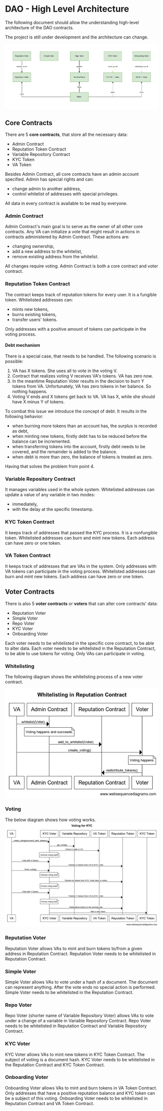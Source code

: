 # DAO - High Level Architecture

The following document should allow the understanding high-level architecture of the DAO contracts.

The project is still under development and the architecture can change.

![](contracts.png)

## Core Contracts
There are 5 **core contracts**, that store all the necessary data:
- Admin Contract
- Reputation Token Contract
- Variable Repository Contract
- KYC Token
- VA Token

Besides Admin Contract, all core contracts have an admin account specified. Admin has special rights and can:
- change admin to another address,
- control whitelist of addresses with special privileges.

All data in every contract is available to be read by everyone.

### Admin Contract
Admin Contract's main goal is to serve as the owner of all other core contracts.
Any VA can initialize a vote that might result in actions in contracts administered by Admin Contract. 
These actions are:
- changing ownership,
- add a new address to the whitelist,
- remove existing address from the whitelist.

All changes require voting. Admin Contract is both a core contract and voter contract.

### Reputation Token Contract
The contract keeps track of reputation tokens for every user.
It is a fungible token.
Whitelisted addresses can:
- mints new tokens,
- burns existing tokens,
- transfer users' tokens.

Only addresses with a positive amount of tokens can participate in the voting process.

#### Debt mechanism
There is a special case, that needs to be handled.
The following scenario is possible:
1. VA has X tokens. 
She uses all to vote in the voting V. 
2. Contract that realizes voting V receives VA's tokens. VA has zero now.
3. In the meantime Reputation Voter results in the decision to burn Y tokens from VA. Unfortunately, VA has zero tokens in her balance. So nothing happens.
4. Voting V ends and X tokens get back to VA. VA has X, while she should have X minus Y of tokens.

To combat this issue we introduce the concept of debt. It results in the following behavior:
- when burning more tokens than an account has, the surplus is recorded as debt,
- when minting new tokens, firstly debt has to be reduced before the balance can be incremented.
- when transferring tokens into the account, firstly debt needs to be covered, and the remainder is added to the balance.
- when debt is more than zero, the balance of tokens is treated as zero. 

Having that solves the problem from point 4.

### Variable Repository Contract
It manages variables used in the whole system.
Whitelisted addresses can update a value of any variable in two modes:
- immediately,
- with the delay at the specific timestamp.

### KYC Token Contract
It keeps track of addresses that passed the KYC process. 
It is a nonfungible token.
Whitelisted addresses can burn and mint new tokens.
Each address can have zero or one token. 

### VA Token Contract
It keeps track of addresses that are VAs in the system. 
Only addresses with VA tokens can participate in the voting process.
Whitelisted addresses can burn and mint new tokens.
Each address can have zero or one token. 

## Voter Contracts
There is also 5 **voter contracts** or **voters** that can alter core contracts' data:
- Reputation Voter
- Simple Voter
- Repo Voter
- KYC Voter
- Onboarding Voter

Each voter needs to be whitelisted in the specific core contract, to be able to alter data.
Each voter needs to be whitelisted in the Reputation Contract, to be able to use tokens for voting.
Only VAs can participate in voting.

### Whitelisting
The following diagram shows the whitelisting process of a new voter contract.

![](whitelisting.png)

### Voting
The below diagram shows how voting works.
![](voting.png)

### Reputation Voter
Reputation Voter allows VAs to mint and burn tokens to/from a given address in Reputation Contract.
Reputation Voter needs to be whitelisted in Reputation Contract.

### Simple Voter
Simple Voter allows VAs to vote under a hash of a document. The document can represent anything. After the vote ends no special action is performed.
Simple Voter needs to be whitelisted in the Reputation Contract.

### Repo Voter
Repo Voter (shorter name of Variable Repository Voter) allows VAs to vote under a change of a variable in Variable Repository Contract.
Repo Voter needs to be whitelisted in Reputation Contract and Variable Repository Contract.

### KYC Voter
KYC Voter allows VAs to mint new tokens in KYC Token Contract. The subject of voting is a document hash. 
KYC Voter needs to be whitelisted in the Reputation Contract and KYC Token Contract.

### Onboarding Voter
Onboarding Voter allows VAs to mint and burn tokens in VA Token Contract. Only addresses that have a positive reputation balance and KYC token can be a subject of this voting.
Onboarding Voter needs to be whitelisted in Reputation Contract and VA Token Contract.
